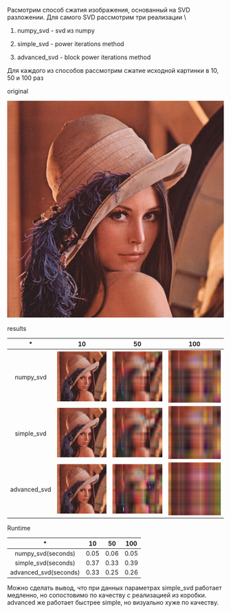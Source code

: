 Расмотрим способ сжатия изображения, основанный на SVD разложении. Для самого SVD рассмотрим три реализации \
1) numpy_svd - svd из numpy

2) simple_svd - power iterations method

3) advanced_svd - block power iterations method

Для каждого из способов рассмотрим сжатие исходной картинки в 10, 50 и  100 раз

original

![alt text](images/origin_lena.bmp)

results

| * | 10    | 50    | 100 |
| :---:   | :---: | :---: | :---: |
| numpy_svd |  ![alt text](images/numpy_10_new_lena.bmp)  | ![alt text](images/numpy_50_new_lena.bmp)   | ![alt text](images/numpy_100_new_lena.bmp) |
| simple_svd |  ![alt text](images/simple_10_new_lena.bmp)  | ![alt text](images/simple_50_new_lena.bmp)   | ![alt text](images/simple_100_new_lena.bmp) |
| advanced_svd |  ![alt text](images/advanced_10_new_lena.bmp)  | ![alt text](images/advanced_50_new_lena.bmp)   | ![alt text](images/advanced_100_new_lena.bmp) |

Runtime

| * | 10    | 50    | 100 |
| :---:   | :---: | :---: | :---: |
| numpy_svd(seconds)|  0.05  | 0.06   | 0.05 |
| simple_svd(seconds) |  0.37  | 0.33   | 0.39 |
| advanced_svd(seconds) |  0.33  | 0.25   | 0.26 |

Можно сделать вывод, что при данных параметрах simple_svd работает медленно, но сопостовимо по качеству с реализацией из коробки. advanced же работает быстрее simple, но визуально хуже по качеству.